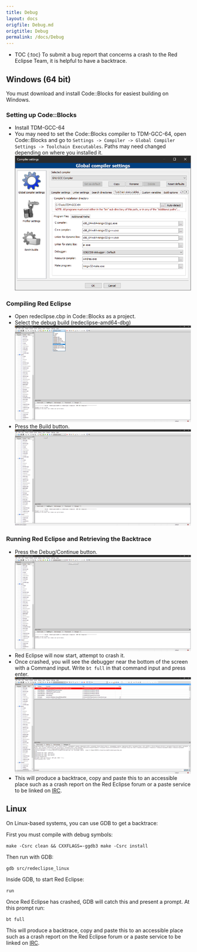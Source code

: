 ```yaml
---
title: Debug
layout: docs
origfile: Debug.md
origtitle: Debug
permalink: /docs/Debug
---
```

* TOC
{:toc}
To submit a bug report that concerns a crash to the Red Eclipse Team, it is helpful to have a backtrace.

## Windows (64 bit)

You must download and install Code::Blocks for easiest building on Windows.

### Setting up Code::Blocks

- Install TDM-GCC-64
- You may need to set the Code::Blocks compiler to TDM-GCC-64, open Code::Blocks and go to `Settings -> Compiler -> Global Compiler Settings -> Toolchain Executables`. Paths may need changed depending on where you installed it.
<a href="images/debug/Win64dbg06.png" target="_blank"><img src="images/debug/Win64dbg06.png" width="512px"/></a>

### Compiling Red Eclipse

- Open redeclipse.cbp in Code::Blocks as a project.
- Select the debug build (redeclipse-amd64-dbg)
<a href="images/debug/Win64dbg01.png" target="_blank"><img src="images/debug/Win64dbg01.png" width="512px"/></a>
- Press the Build button.
<a href="images/debug/Win64dbg02.png" target="_blank"><img src="images/debug/Win64dbg02.png" width="512px"/></a>

### Running Red Eclipse and Retrieving the Backtrace

- Press the Debug/Continue button.
<a href="images/debug/Win64dbg03.png" target="_blank"><img src="images/debug/Win64dbg03.png" width="512px"/></a>
- Red Eclipse will now start, attempt to crash it.
- Once crashed, you will see the debugger near the bottom of the screen with a Command input. Write `bt full` in that command input and press enter.
<a href="images/debug/Win64dbg04.png" target="_blank"><img src="images/debug/Win64dbg04.png" width="512px"/></a>
- This will produce a backtrace, copy and paste this to an accessible place such as a crash report on the Red Eclipse forum or a paste service to be linked on [IRC](IRC).

## Linux

On Linux-based systems, you can use GDB to get a backtrace:

First you must compile with debug symbols:

```
make -Csrc clean && CXXFLAGS=-ggdb3 make -Csrc install
```

Then run with GDB:
```
gdb src/redeclipse_linux
```
Inside GDB, to start Red Eclipse:
```
run
```
Once Red Eclipse has crashed, GDB will catch this and present a prompt. At this prompt run:
```
bt full
```
This will produce a backtrace, copy and paste this to an accessible place such as a crash report on the Red Eclipse forum or a paste service to be linked on [IRC](IRC). 
